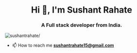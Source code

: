 <h1 align="center">Hi 👋, I'm Sushant Rahate</h1>
<h3 align="center">A Full stack developer from India.</h3>
<p align="left"> <img src=https://komarev.com/ghpvc/?username=sushantrahate alt=sushantrahate/> </p>

- 📫 How to reach me **sushantrahate15@gmail.com**
